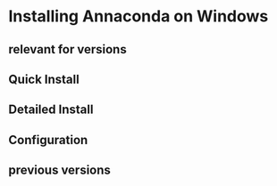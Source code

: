 # Installing Annaconda on Windows

## relevant for versions  


## Quick Install  


## Detailed Install  


## Configuration  


## previous versions

